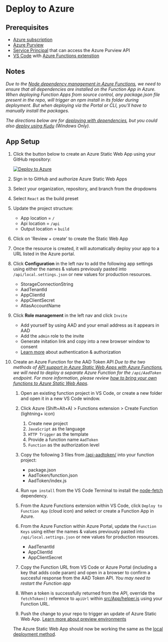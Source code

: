 # Deploy to Azure

## Prerequisites
- [Azure subscription](https://azure.microsoft.com/free/)
- [Azure Purview](https://azure.microsoft.com/en-us/services/purview/)
- [Service Principal](https://docs.microsoft.com/en-us/azure/purview/tutorial-using-rest-apis#create-a-service-principal-application) that can access the Azure Purview API
- [VS Code](https://code.visualstudio.com/) with [Azure Functions extenstion](https://marketplace.visualstudio.com/items?itemName=ms-azuretools.vscode-azurefunctions)

## Notes

*Due to the [Node dependency management in Azure Functions](https://docs.microsoft.com/en-us/azure/azure-functions/functions-reference-node#dependency-management), we need to ensure that all dependencies are installed on the Function App in Azure. When deploying Function Apps from source control, any package.json file present in the repo, will trigger an npm install in its folder during deployment. But when deploying via the Portal or CLI, you'll have to manually install the packages.*

*The directions below are for [deploying with dependencies](https://docs.microsoft.com/en-us/azure/azure-functions/functions-reference-node#deploying-with-dependencies), but you could also [deploy using Kudu](https://docs.microsoft.com/en-us/azure/azure-functions/functions-reference-node#using-kudu) (Windows Only).*

## App Setup
1. Click the button below to create an Azure Static Web App using your GitHub repository:

    [![Deploy to Azure](https://aka.ms/deploytoazurebutton)](https://portal.azure.com/?feature.customportal=false#create/Microsoft.StaticApp)

1. Sign in to GitHub and authorize Azure Static Web Apps
1. Select your organization, repository, and branch from the dropdowns
1. Select `React` as the build preset
1. Update the project structure:
    - App location = `/`
    - Api location = `/api`
    - Output location = `build`
1. Click on 'Review + create' to create the Static Web App

1. Once the resource is created, it will automatically deploy your app to a URL listed in the Azure portal.

1. Click **Configuration** in the left nav to add the following app settings using either the names & values previously pasted into `/api/local.settings.json` or new values for production resources.
    - StorageConnectionString
    - AadTenantId
    - AppClientId
    - AppClientSecret
    - AtlasAccountName

1. Click **Role management** in the left nav and click `Invite`
    - Add yourself by using AAD and your email address as it appears in AAD
    - Add the `admin` role to the invite
    - Generate initation link and copy into a new browser window to consent
    - [Learn more](https://docs.microsoft.com/en-us/azure/static-web-apps/authentication-authorization) about authentication & authorization

1. Create an Azure Function for the AAD Token API
    *Due to the two methods of [API support in Azure Static Web Apps with Azure Functions](https://docs.microsoft.com/en-us/azure/static-web-apps/apis), we will need to deploy a separate Azure Function for the `/api/AadToken` endpoint. For more information, please review [how to bring your own functions to Azure Static Web Apps](https://docs.microsoft.com/en-us/azure/static-web-apps/functions-bring-your-own).*

    1. Open an existing function project in VS Code, or create a new folder and open it in a new VS Code window.

    1. Click Azure (Shift+Alt+A) > Functions extension > Create Function (lightning+ icon)
        1. Create new project
        1. `JavaScript` as the language
        1. `HTTP Trigger` as the template
        1. Provide a function name `AadToken`
        1. `Function` as the authorization level

    1. Copy the following 3 files from [/api-aadtoken/](./api-aadtoken/) into your function project:
        - package.json
        - AadToken/function.json
        - AadToken/index.js

    1. Run `npm install` from the VS Code Terminal to install the [node-fetch](https://www.npmjs.com/package/node-fetch) dependency.

    1. From the Azure Functions extension within VS Code, click `Deploy to Function App` (cloud icon) and select or create a Function App in Azure.

    1. From the Azure Function within Azure Portal, update the `Function Keys` using either the names & values previously pasted into `/api/local.settings.json` or new values for production resources.
        - AadTenantId
        - AppClientId
        - AppClientSecret

    1. Copy the Function URL from VS Code or Azure Portal (including a key that adds code param) and open in a browser to confirm a succesful response from the AAD Token API. *You may need to restart the Function app*

    1. When a token is successfully returned from the API, override the `fetchToken()` reference to `apiUrl` within [src/App/helper.js](https://github.com/microsoft/Purview-Custom-Types-Tool-Solution-Accelerator/blob/main/src/App/helper.js#L26) using your Function URL.

    1. Push the change to your repo to trigger an update of Azure Static Web App. [Learn more about preview environments](https://docs.microsoft.com/en-us/azure/static-web-apps/preview-environments)

    The Azure Static Web App should now be working the same as the [local deployment method](./README.md).
